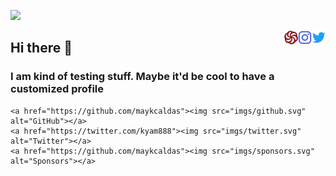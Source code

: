![](https://komarev.com/ghpvc/?username=maykcaldas&color=lightgray&style=plastic)

<a href="https://twitter.com/kyam888" target="blank"><img align="right" src="icons/twitter.svg" alt="twitter" width="22px" /></a>
<a href="https://instagram.com/kyam888" target="blank"><img align="right" src="icons/instagram.svg" alt="instagram" width="22px" /></a>
<a href="https://www.codewars.com/users/maykcaldas" target="blank"><img align="right" src="icons/codewars.svg" alt="codewars" width="22px" /></a>

## Hi there 👋

### I am kind of testing stuff. Maybe it'd be cool to have a customized profile

	<a href="https://github.com/maykcaldas"><img src="imgs/github.svg" alt="GitHub"></a>
	<a href="https://twitter.com/kyam888"><img src="imgs/twitter.svg" alt="Twitter"></a>
	<a href="https://github.com/maykcaldas"><img src="imgs/sponsors.svg" alt="Sponsors"></a>


<!-- [![Top Langs](https://github-readme-stats.vercel.app/api/top-langs/?username=maykcaldas&layout=compact)](https://github.com/anuraghazra/github-readme-stats) -->

<!--
**maykcaldas/maykcaldas** is a ✨ _special_ ✨ repository because its `README.md` (this file) appears on your GitHub profile.

Here are some ideas to get you started:

- 🔭 I’m currently working on ...
- 🌱 I’m currently learning ...
- 👯 I’m looking to collaborate on ...
- 🤔 I’m looking for help with ...
- 💬 Ask me about ...
- 📫 How to reach me: ...
- 😄 Pronouns: ...
- ⚡ Fun fact: ...
-->
